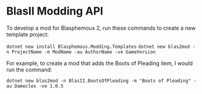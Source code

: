 # BlasII Modding API

To develop a mod for Blasphemous 2, run these commands to create a new template project:

```dotnet new install Blasphemous.Modding.Templates```
```dotnet new blas2mod -n ProjectName -m ModName -au AuthorName -ve GameVersion```

For example, to create a mod that adds the Boots of Pleading item, I would run the command:

```dotnet new blas2mod -n BlasII.BootsOfPleading -m "Boots of Pleading" -au Damocles -ve 1.0.5```